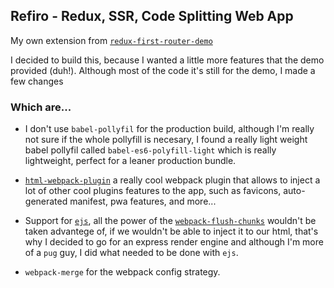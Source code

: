 ## Refiro - Redux, SSR, Code Splitting Web App

My own extension from [`redux-first-router-demo`](https://github.com/faceyspacey/redux-first-router-demo)

I decided to build this, because I wanted a little more features that the demo provided (duh!). Although most of the code it's still for the demo, I made a few changes

### Which are...

- I don't use `babel-pollyfil` for the production build, although I'm really not sure if the whole pollyfill is necesary, I found a really light weight babel pollyfil called `babel-es6-polyfill-light` which is really lightweight, perfect for a leaner production bundle.

- [`html-webpack-plugin`](https://github.com/jantimon/html-webpack-plugin) a really cool webpack plugin that allows to inject a lot of other cool plugins features to the app, such as favicons, auto-generated manifest, pwa features, and more...

- Support for [`ejs`](https://github.com/tj/ejs), all the power of the [`webpack-flush-chunks`](https://github.com/faceyspacey/webpack-flush-chunks) wouldn't be taken advantege of, if we wouldn't be able to inject it to our html, that's why I decided to go for an express render engine and although I'm more of a `pug` guy, I did what needed to be done with `ejs`.

- `webpack-merge` for the webpack config strategy.
